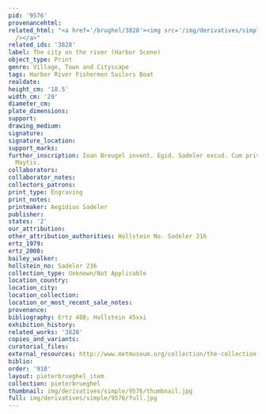 ```yaml
---
pid: '9576'
provenancehtml:
related_html: "<a href='/brughel/3828'><img src='/img/derivatives/simple/3828/thumbnail.jpg'
  /></a>"
related_ids: '3828'
label: The city on the river (Harbor Scene)
object_type: Print
genre: Village, Town and Cityscape
tags: Harbor River Fishermen Sailors Boat
realdate:
height_cm: '18.5'
width_cm: '29'
diameter_cm:
plate_dimensions:
support:
drawing_medium:
signature:
signature_location:
support_marks:
further_inscription: Ioan Breugel invent. Egid. Sadeler excud. Cum privil. Sac. Caes.
  Maytis.
collaborators:
collaborator_notes:
collectors_patrons:
print_type: Engraving
print_notes:
printmaker: Aegidius Sadeler
publisher:
states: '2'
our_attribution:
other_attribution_authorities: Hollstein No. Sadeler 216
ertz_1979:
ertz_2008:
bailey_walker:
hollstein_no: Sadeler 216
collection_type: Unknown/Not Applicable
location_country:
location_city:
location_collection:
location_or_most_recent_sale_notes:
provenance:
bibliography: Ertz 488; Hollstein 45xxi
exhibition_history:
related_works: '3828'
copies_and_variants:
curatorial_files:
external_resources: http://www.metmuseum.org/collection/the-collection-online/search/415891
biblio:
order: '918'
layout: pieterbrueghel_item
collection: pieterbrueghel
thumbnail: img/derivatives/simple/9576/thumbnail.jpg
full: img/derivatives/simple/9576/full.jpg
---
```

